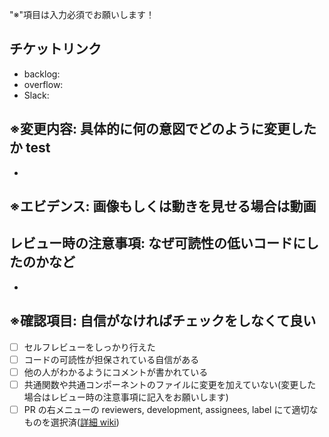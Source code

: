 "※"項目は入力必須でお願いします！

## チケットリンク

- backlog:
- overflow:
- Slack:

## ※変更内容: 具体的に何の意図でどのように変更したか test

-

## ※エビデンス: 画像もしくは動きを見せる場合は動画

## レビュー時の注意事項: なぜ可読性の低いコードにしたのかなど

-

## ※確認項目: 自信がなければチェックをしなくて良い

- [ ] セルフレビューをしっかり行えた
- [ ] コードの可読性が担保されている自信がある
- [ ] 他の人がわかるようにコメントが書かれている
- [ ] 共通関数や共通コンポーネントのファイルに変更を加えていない(変更した場合はレビュー時の注意事項に記入をお願いします)
- [ ] PR の右メニューの reviewers, development, assignees, label にて適切なものを選択済([詳細 wiki](https://github.com/staqct/ssap-partner-portal-bo-frontend/wiki/%E3%83%97%E3%83%AB%E3%83%AA%E3%82%AF%E3%82%A8%E3%82%B9%E3%83%88%E3%81%AB%E3%81%A4%E3%81%84%E3%81%A6#:~:text=PR%E3%82%92%E5%87%BA%E3%81%99,%E3%81%91%E3%81%BE%E3%81%97%E3%82%87%E3%81%86%E3%80%82))

